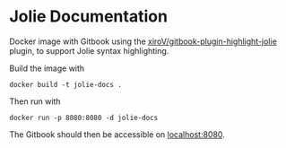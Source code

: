 # Jolie Documentation

Docker image with Gitbook using the [xiroV/gitbook-plugin-highlight-jolie](https://github.com/xiroV/gitbook-plugin-highlight-jolie) plugin, to support Jolie syntax highlighting.

Build the image with

```
docker build -t jolie-docs .
```

Then run with

```
docker run -p 8080:8080 -d jolie-docs
```

The Gitbook should then be accessible on [localhost:8080](http://localhost:8080).
